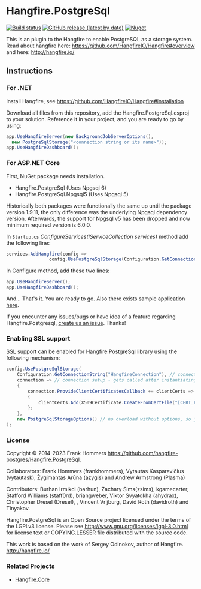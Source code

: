 # Hangfire.PostgreSql

[![Build status](https://github.com/hangfire-postgres/Hangfire.PostgreSql/actions/workflows/pack.yml/badge.svg)](https://github.com/hangfire-postgres/Hangfire.PostgreSql/actions/workflows/pack.yml) [![GitHub release (latest by date)](https://img.shields.io/github/v/release/hangfire-postgres/Hangfire.PostgreSql?label=Release)](https://github.com/hangfire-postgres/Hangfire.PostgreSql/releases/latest) [![Nuget](https://img.shields.io/nuget/v/Hangfire.PostgreSql?label=NuGet)](https://www.nuget.org/packages/Hangfire.PostgreSql)

This is an plugin to the Hangfire to enable PostgreSQL as a storage system.
Read about hangfire here: https://github.com/HangfireIO/Hangfire#overview
and here: http://hangfire.io/

## Instructions

### For .NET

Install Hangfire, see https://github.com/HangfireIO/Hangfire#installation

Download all files from this repository, add the Hangfire.PostgreSql.csproj to your solution.
Reference it in your project, and you are ready to go by using:

```csharp
app.UseHangfireServer(new BackgroundJobServerOptions(),
  new PostgreSqlStorage("<connection string or its name>"));
app.UseHangfireDashboard();
```

### For ASP.NET Core

First, NuGet package needs installation.

- Hangfire.PostgreSql (Uses Npgsql 6)
- Hangfire.PostgreSql.Npgsql5 (Uses Npgsql 5)

Historically both packages were functionally the same up until the package version 1.9.11, the only difference was the underlying Npgsql dependency version. Afterwards, the support for Npgsql v5 has been dropped and now minimum required version is 6.0.0.

In `Startup.cs` _ConfigureServices(IServiceCollection services)_ method add the following line:

```csharp
services.AddHangfire(config =>
		        config.UsePostgreSqlStorage(Configuration.GetConnectionString("HangfireConnection")));
```

In Configure method, add these two lines:

```csharp
app.UseHangfireServer();
app.UseHangfireDashboard();
```

And... That's it. You are ready to go. Also there exists sample application [here](https://github.com/hangfire-postgres/Hangfire.PostgreSql/releases/download/1.4.8.1/aspnetcore_hangfire_sample.zip).

If you encounter any issues/bugs or have idea of a feature regarding Hangfire.Postgresql, [create us an issue](https://github.com/hangfire-postgres/Hangfire.PostgreSql/issues/new). Thanks!

### Enabling SSL support

SSL support can be enabled for Hangfire.PostgreSql library using the following mechanism:

```csharp
config.UsePostgreSqlStorage(
    Configuration.GetConnectionString("HangfireConnection"), // connection string
    connection => // connection setup - gets called after instantiating the connection and before any calls to DB are made
    {
        connection.ProvideClientCertificatesCallback += clientCerts =>
        {
            clientCerts.Add(X509Certificate.CreateFromCertFile("[CERT_FILENAME]"));
        };
    },
    new PostgreSqlStorageOptions() // no overload without options, so just pass the default or configured options
);
```

### License

Copyright © 2014-2023 Frank Hommers https://github.com/hangfire-postgres/Hangfire.PostgreSql.

Collaborators:
Frank Hommers (frankhommers), Vytautas Kasparavičius (vytautask), Žygimantas Arūna (azygis) and Andrew Armstrong (Plasma)

Contributors:
Burhan Irmikci (barhun), Zachary Sims(zsims), kgamecarter, Stafford Williams (staff0rd), briangweber, Viktor Svyatokha (ahydrax), Christopher Dresel (Dresel), , Vincent Vrijburg, David Roth (davidroth) and Tinyakov.

Hangfire.PostgreSql is an Open Source project licensed under the terms of the LGPLv3 license. Please see http://www.gnu.org/licenses/lgpl-3.0.html for license text or COPYING.LESSER file distributed with the source code.

This work is based on the work of Sergey Odinokov, author of Hangfire. <http://hangfire.io/>

### Related Projects

- [Hangfire.Core](https://github.com/HangfireIO/Hangfire)
